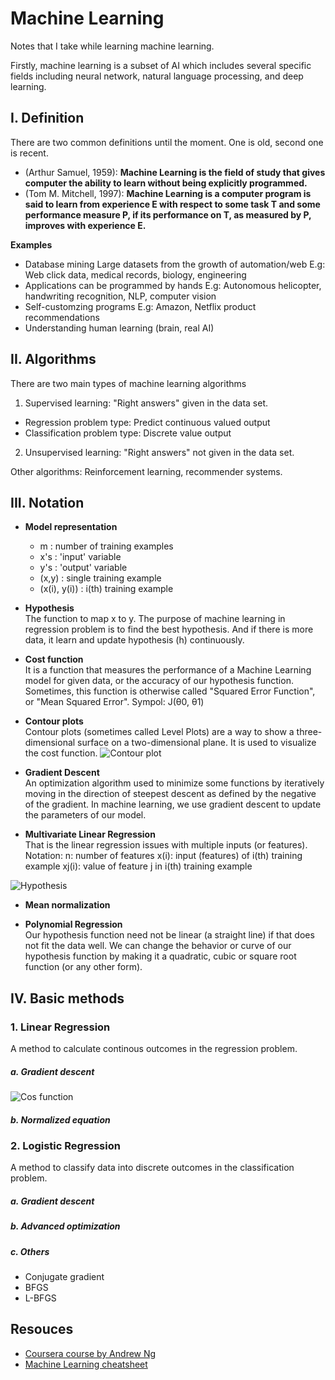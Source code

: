 # Machine Learning
Notes that I take while learning machine learning.

Firstly, machine learning is a subset of AI which includes several specific fields including neural network, natural language processing, and deep learning.

## I. Definition
There are two common definitions until the moment. One is old, second one is recent.
* (Arthur Samuel, 1959): **Machine Learning is the field of study that gives computer the ability to learn without being explicitly programmed.**
* (Tom M. Mitchell, 1997): **Machine Learning is a computer program is said to learn from experience E with respect to some task T and some performance measure P, if its performance on T, as measured by P, improves with experience E.**

**Examples**  
* Database mining
  Large datasets from the growth of automation/web
  E.g: Web click data, medical records, biology, engineering
* Applications can be programmed by hands
  E.g: Autonomous helicopter, handwriting recognition, NLP, computer vision
* Self-customzing programs
  E.g: Amazon, Netflix product recommendations
* Understanding human learning (brain, real AI)

## II. Algorithms
There are two main types of machine learning algorithms
1. Supervised learning: "Right answers" given in the data set.
  * Regression problem type: Predict continuous valued output
  * Classification problem type: Discrete value output
2. Unsupervised learning: "Right answers" not given in the data set.

Other algorithms: Reinforcement learning, recommender systems.

## III. Notation
* **Model representation**  
  - m : number of training examples
  - x's : 'input' variable
  - y's : 'output' variable
  - (x,y) : single training example
  - (x(i), y(i)) : i(th) training example

* **Hypothesis**  
The function to map x to y.
The purpose of machine learning in regression problem is to find the best hypothesis.
And if there is more data, it learn and update hypothesis (h) continuously.

* **Cost function**  
It is a function that measures the performance of a Machine Learning model for given data, or the accuracy of our hypothesis function.
Sometimes, this function is otherwise called "Squared Error Function", or "Mean Squared Error".
Sympol: J(θ0, θ1)

* **Contour plots**  
Contour plots (sometimes called Level Plots) are a way to show a three-dimensional surface on a two-dimensional plane. It is used to visualize the cost function.
![Contour plot](http://www.adeveloperdiary.com/wp-content/uploads/2018/11/How-to-visualize-Gradient-Descent-using-Contour-plot-in-Python-adeveloperdiary.com-1.jpg)

* **Gradient Descent**  
An optimization algorithm used to minimize some functions by iteratively moving in the direction of steepest descent as defined by the negative of the gradient. In machine learning, we use gradient descent to update the parameters of our model.

* **Multivariate Linear Regression**  
That is the linear regression issues with multiple inputs (or features).
Notation:
n: number of features
x(i): input (features) of i(th) training example
xj(i): value of feature j in i(th) training example

![Hypothesis](https://humanunsupervised.github.io/humanunsupervised.com/topics/images/lesson2/02.png)
* **Mean normalization**  

* **Polynomial Regression**  
Our hypothesis function need not be linear (a straight line) if that does not fit the data well.
We can change the behavior or curve of our hypothesis function by making it a quadratic, cubic or square root function (or any other form).

## IV. Basic methods
### 1. Linear Regression
A method to calculate continous outcomes in the regression problem.
##### a. Gradient descent
![Cos function](https://i.pinimg.com/originals/43/7d/47/437d47ca32f469ded991b6d0194bb8e2.jpg)
##### b. Normalized equation

### 2. Logistic Regression
A method to classify data into discrete outcomes in the classification problem.
##### a. Gradient descent
##### b. Advanced optimization
##### c. Others
* Conjugate gradient
* BFGS
* L-BFGS

## Resouces
* [Coursera course by Andrew Ng](https://www.coursera.org/learn/machine-learning/)
* [Machine Learning cheatsheet](https://ml-cheatsheet.readthedocs.io/en/latest/)
